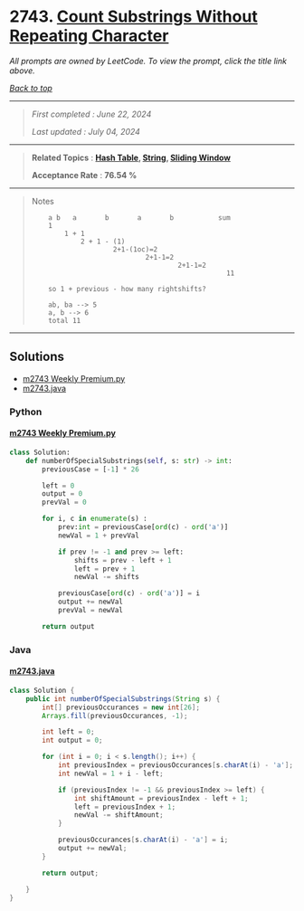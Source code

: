 # 2743. [Count Substrings Without Repeating Character](<https://leetcode.com/problems/count-substrings-without-repeating-character>)

*All prompts are owned by LeetCode. To view the prompt, click the title link above.*

*[Back to top](<../README.md>)*

------

> *First completed : June 22, 2024*
>
> *Last updated : July 04, 2024*

------

> **Related Topics** : **[Hash Table](<by_topic/Hash Table.md>), [String](<by_topic/String.md>), [Sliding Window](<by_topic/Sliding Window.md>)**
>
> **Acceptance Rate** : **76.54 %**

------

> Notes
> 
> ```
>     a	b	a		b		a		b			sum
>     1
>         1 + 1
>             2 + 1 - (1)
>                     2+1-(1oc)=2
>                             2+1-1=2
>                                     2+1-1=2
>                                                 11
> 
>     so 1 + previous - how many rightshifts?
> 
>     ab, ba --> 5 
>     a, b --> 6
>     total 11
> ```

------

## Solutions

- [m2743 Weekly Premium.py](<../my-submissions/m2743 Weekly Premium.py>)
- [m2743.java](<../my-submissions/m2743.java>)
### Python
#### [m2743 Weekly Premium.py](<../my-submissions/m2743 Weekly Premium.py>)
```Python
class Solution:
    def numberOfSpecialSubstrings(self, s: str) -> int:
        previousCase = [-1] * 26

        left = 0
        output = 0
        prevVal = 0

        for i, c in enumerate(s) :
            prev:int = previousCase[ord(c) - ord('a')]
            newVal = 1 + prevVal

            if prev != -1 and prev >= left:
                shifts = prev - left + 1
                left = prev + 1
                newVal -= shifts

            previousCase[ord(c) - ord('a')] = i
            output += newVal
            prevVal = newVal

        return output

```

### Java
#### [m2743.java](<../my-submissions/m2743.java>)
```Java
class Solution {
    public int numberOfSpecialSubstrings(String s) {
        int[] previousOccurances = new int[26];
        Arrays.fill(previousOccurances, -1);

        int left = 0;
        int output = 0;

        for (int i = 0; i < s.length(); i++) {
            int previousIndex = previousOccurances[s.charAt(i) - 'a'];
            int newVal = 1 + i - left;

            if (previousIndex != -1 && previousIndex >= left) {
                int shiftAmount = previousIndex - left + 1;
                left = previousIndex + 1;
                newVal -= shiftAmount;
            }

            previousOccurances[s.charAt(i) - 'a'] = i;
            output += newVal;
        }

        return output;

    }
}

```

